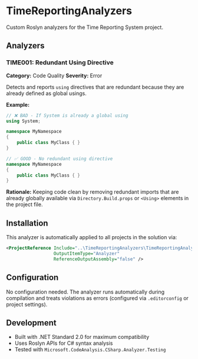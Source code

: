 # TimeReportingAnalyzers

Custom Roslyn analyzers for the Time Reporting System project.

## Analyzers

### TIME001: Redundant Using Directive

**Category:** Code Quality
**Severity:** Error

Detects and reports `using` directives that are redundant because they are already defined as global usings.

**Example:**

```csharp
// ❌ BAD - If System is already a global using
using System;

namespace MyNamespace
{
    public class MyClass { }
}
```

```csharp
// ✅ GOOD - No redundant using directive
namespace MyNamespace
{
    public class MyClass { }
}
```

**Rationale:** Keeping code clean by removing redundant imports that are already globally available via `Directory.Build.props` or `<Using>` elements in the project file.

## Installation

This analyzer is automatically applied to all projects in the solution via:

```xml
<ProjectReference Include="..\TimeReportingAnalyzers\TimeReportingAnalyzers.csproj"
                  OutputItemType="Analyzer"
                  ReferenceOutputAssembly="false" />
```

## Configuration

No configuration needed. The analyzer runs automatically during compilation and treats violations as errors (configured via `.editorconfig` or project settings).

## Development

- Built with .NET Standard 2.0 for maximum compatibility
- Uses Roslyn APIs for C# syntax analysis
- Tested with `Microsoft.CodeAnalysis.CSharp.Analyzer.Testing`
